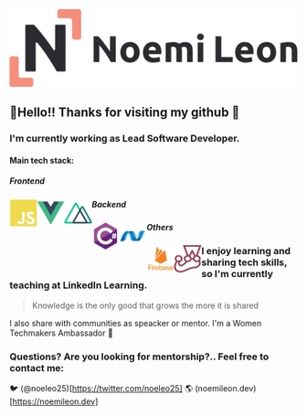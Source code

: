 ![Noemi Leon](https://github.com/noeleo25/my-web-resources/blob/master/logo-2020/full-color/SVG/horizontal-color.svg)

## :wave:Hello!!  Thanks for visiting my github :blue_heart:

### I'm currently working as Lead Software Developer.

#### Main tech stack: 
##### Frontend
<img src="https://github.com/devicons/devicon/blob/master/icons/javascript/javascript-plain.svg" align="left" height="48" width="48" alt="JavaScript" >
<img src="https://github.com/devicons/devicon/blob/master/icons/vuejs/vuejs-original.svg" align="left" height="48" width="48" alt="Vue.js" >
<img src="https://github.com/devicons/devicon/blob/master/icons/nuxtjs/nuxtjs-original.svg" align="left" height="48" width="48" alt="Nuxt" >





##### Backend
<img src="https://github.com/devicons/devicon/blob/master/icons/csharp/csharp-original.svg" align="left" height="48" width="48" alt="Csharp" >
<img src="https://github.com/devicons/devicon/blob/master/icons/dot-net/dot-net-original.svg" align="left" height="48" width="48" alt=".NET" >





##### Others
<img src="https://github.com/devicons/devicon/blob/master/icons/firebase/firebase-plain-wordmark.svg" align="left" height="48" width="48" alt="firebase" >
<img src="https://github.com/devicons/devicon/blob/master/icons/jest/jest-plain.svg" align="left" height="48" width="48" alt="Jest" >





### I enjoy learning and sharing tech skills, so I'm currently teaching at LinkedIn Learning.

> Knowledge is the only good that grows the more it is shared

I also share with communities as speacker or mentor. I'm a Women Techmakers Ambassador :purple_heart:

### Questions? Are you looking for mentorship?.. Feel free to contact me:
:bird: (@noeleo25)[https://twitter.com/noeleo25]
:earth_americas: (noemileon.dev) [https://noemileon.dev]
